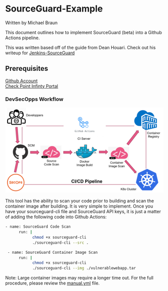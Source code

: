 # SourceGuard-Example
Written by Michael Braun

This document outlines how to implement SourceGuard (beta) into a Github Actions pipeline.

This was written based off of the guide from Dean Houari. Check out his writeup for [Jenkins-SourceGuard](https://github.com/chkp-dhouari/Jenkins-SourceGuard)

## Prerequisites
[Github Account](https://github.com) <br>
[Check Point Infinty Portal](https://portal.checkpoint.com) <br>

### DevSecOpps Workflow
![](/images/cicd.png)


This tool has the ability to scan your code prior to building and scan the container image after building. It is very simple to implement. Once you have your sourceguard-cli file and SourceGuard API keys, it is just a matter of adding the following code into Github Actions:

```bash
- name: SourceGuard Code Scan
      run: |
            chmod +x sourceguard-cli 
            ./sourceguard-cli --src .
```

```bash
 - name: SourceGuard Container Image Scan
      run: |
            chmod +x sourceguard-cli 
            ./sourceguard-cli --img ./vulnerablewebapp.tar
```

Note: Large container images may require a longer time out. For the full procedure, please review the [manual.yml](https://github.com/metalstormbass/SourceGuard-Example/blob/master/.github/workflows/manual.yml) file.